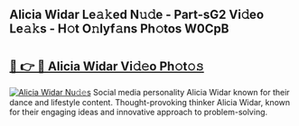 ## Alicia Widar Le𝚊𝚔ed N𝚞𝚍e - Part-sG2 Vi𝚍eo Le𝚊𝚔s - H𝚘t O𝚗lyf𝚊ns Ph𝚘tos W0CpB

# <h2><a href="http://hf86rp6.feru.top/?c=Alicia+Widar">🔗 👉 🔴 Alicia Widar Vi𝚍𝚎o Ph𝚘t𝚘𝚜</a></h2>

[![Alicia Widar Nu𝚍𝚎s](https://i.imgur.com/0TWrTi3.gif)](http://hf86rp6.feru.top/?c=Alicia+Widar)
Social media personality Alicia Widar known for their dance and lifestyle content. Thought-provoking thinker Alicia Widar, known for their engaging ideas and innovative approach to problem-solving. 
